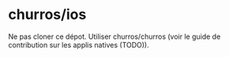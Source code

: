 # churros/ios

Ne pas cloner ce dépot. Utiliser churros/churros (voir le guide de contribution sur les applis natives (TODO)).
